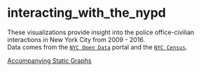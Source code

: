 # interacting_with_the_nypd

These visualizations provide insight into the police office-civilian interactions in New York City from 2009 - 2016.  
Data comes from the [`NYC Open Data`](https://opendata.cityofnewyork.us/) portal and the [`NYC Census`](https://www1.nyc.gov/assets/planning/download/pdf/data-maps/nyc-population/census2010/pgrhc.pdf).

[Accompanying Static Graphs](https://natashamathur.github.io/nypd_activity_visualized/)
